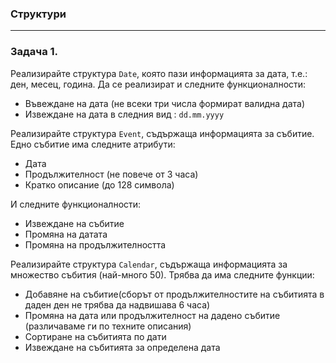 ### Структури
***
### <b>Задача 1.</b>
Реализирайте структура `Date`, която пази информацията за дата, т.е.: ден, месец, година. Да се реализират и следните функционалности:
- Въвеждане на дата (не всеки три числа формират валидна
дата)
- Извеждане на дата в следния вид : `dd.mm.yyyy`

Реализирайте структура `Event`, съдържаща информацията за събитие.
Едно събитие има следните атрибути:
- Дата
- Продължителност (не повече от 3 часа)
- Кратко описание (до 128 символа)

И следните функционалности:
- Извеждане на събитие
- Промяна на датата
- Промяна на продължителността

Реализирайте структура `Calendar`, съдържаща информацията за множество събития (най-много 50). Трябва да има следните функции:
- Добавяне на събитие(сборът от продължителностите на събитията в даден ден не трябва да надвишава 6 часа)
- Промяна на дата или продължителност на дадено събитие (различаваме ги по техните описания)
- Сортиране на събитията по дати
- Извеждане на събитията за определена дата